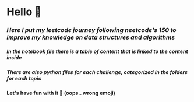 # Hello 🙂
### <i> Here I put my leetcode journey following neetcode's 150 to improve my knowledge on data structures and algorithms </i>
##### In the notebook file there is a table of content that is linked to the content inside
##### There are also python files for each challenge, categorized in the folders for each topic
#### Let's have fun with it 🥱 (oops.. wrong emoji)
